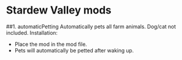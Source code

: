 # Stardew Valley mods

##1. automaticPetting
Automatically pets all farm animals. Dog/cat not included. 
Installation:
- Place the mod in the mod file.
- Pets will automatically be petted after waking up.
